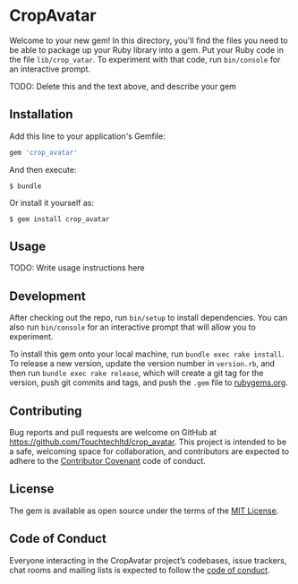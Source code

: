 # CropAvatar

Welcome to your new gem! In this directory, you'll find the files you need to be able to package up your Ruby library into a gem. Put your Ruby code in the file `lib/crop_vatar`. To experiment with that code, run `bin/console` for an interactive prompt.

TODO: Delete this and the text above, and describe your gem

## Installation

Add this line to your application's Gemfile:

```ruby
gem 'crop_avatar'
```

And then execute:

    $ bundle

Or install it yourself as:

    $ gem install crop_avatar

## Usage

TODO: Write usage instructions here

## Development

After checking out the repo, run `bin/setup` to install dependencies. You can also run `bin/console` for an interactive prompt that will allow you to experiment.

To install this gem onto your local machine, run `bundle exec rake install`. To release a new version, update the version number in `version.rb`, and then run `bundle exec rake release`, which will create a git tag for the version, push git commits and tags, and push the `.gem` file to [rubygems.org](https://rubygems.org).

## Contributing

Bug reports and pull requests are welcome on GitHub at https://github.com/Touchtechltd/crop_avatar. This project is intended to be a safe, welcoming space for collaboration, and contributors are expected to adhere to the [Contributor Covenant](http://contributor-covenant.org) code of conduct.

## License

The gem is available as open source under the terms of the [MIT License](http://opensource.org/licenses/MIT).

## Code of Conduct

Everyone interacting in the CropAvatar project’s codebases, issue trackers, chat rooms and mailing lists is expected to follow the [code of conduct](https://github.com/Touchtechltd/crop_avatar/blob/master/CODE_OF_CONDUCT.md).
